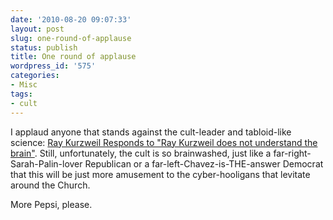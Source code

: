 ```yaml
---
date: '2010-08-20 09:07:33'
layout: post
slug: one-round-of-applause
status: publish
title: One round of applause
wordpress_id: '575'
categories:
- Misc
tags:
- cult
---
```


I applaud anyone that stands against the cult-leader and tabloid-like science: [Ray Kurzweil Responds to "Ray Kurzweil does not understand the brain"](http://www.kurzweilai.net/ray-kurzweil-responds-to-ray-kurzweil-does-not-understand-the-brain). Still, unfortunately, the cult is so brainwashed, just like a far-right-Sarah-Palin-lover Republican or a far-left-Chavez-is-THE-answer Democrat that this will be just more amusement to the cyber-hooligans that levitate around the Church.

More Pepsi, please.
